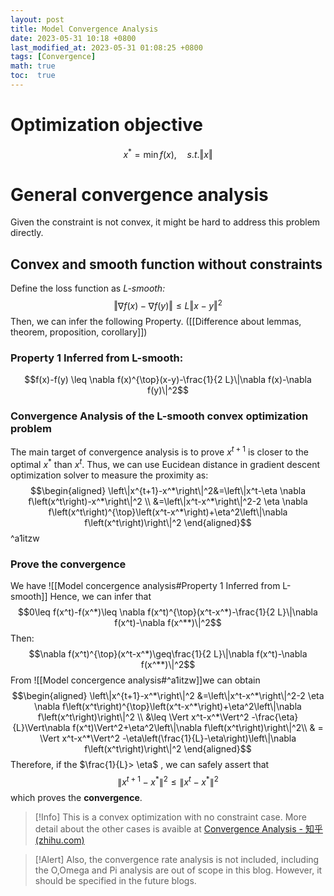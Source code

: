 ```yaml
---
layout: post
title: Model Convergence Analysis
date: 2023-05-31 10:18 +0800
last_modified_at: 2023-05-31 01:08:25 +0800
tags: [Convergence]
math: true
toc:  true
---
```


# Optimization objective
$$x^*=\min f(x), \quad s.t. \Vert x\Vert$$
# General convergence analysis
Given the constraint is not convex, it might be hard to address this problem directly.
## Convex and smooth function without constraints
Define the loss function as *L-smooth:*
$$\Vert\nabla f(x)-\nabla f(y)\Vert\leq L\Vert x-y\Vert^2$$
Then, we can infer the following Property. ([[Difference about lemmas, theorem, proposition, corollary]])
### Property 1 Inferred from L-smooth: 
$$f(x)-f(y) \leq \nabla f(x)^{\top}(x-y)-\frac{1}{2 L}\|\nabla f(x)-\nabla f(y)\|^2$$
### Convergence Analysis of the L-smooth convex optimization problem
The main target of convergence analysis is to prove $x^{t+1}$ is closer to the optimal $x^*$ than $x^t$. 
Thus, we can use Eucidean distance in gradient descent optimization solver to measure the proximity as: $$\begin{aligned}
\left\|x^{t+1}-x^*\right\|^2&=\left\|x^t-\eta \nabla f\left(x^t\right)-x^*\right\|^2 \\
&=\left\|x^t-x^*\right\|^2-2 \eta \nabla f\left(x^t\right)^{\top}\left(x^t-x^*\right)+\eta^2\left\|\nabla f\left(x^t\right)\right\|^2
\end{aligned}$$^a1itzw
### Prove the convergence
We have ![[Model concergence analysis#Property 1 Inferred from L-smooth]] Hence, we can infer that $$0\leq f(x^t)-f(x^*)\leq \nabla f(x^t)^{\top}(x^t-x^*)-\frac{1}{2 L}\|\nabla f(x^t)-\nabla f(x^**)\|^2$$ Then: $$\nabla f(x^t)^{\top}(x^t-x^*)\geq\frac{1}{2 L}\|\nabla f(x^t)-\nabla f(x^**)\|^2$$From ![[Model concergence analysis#^a1itzw]]we can obtain $$\begin{aligned}
\left\|x^{t+1}-x^*\right\|^2
&=\left\|x^t-x^*\right\|^2-2 \eta \nabla f\left(x^t\right)^{\top}\left(x^t-x^*\right)+\eta^2\left\|\nabla f\left(x^t\right)\right\|^2 \\
&\leq \Vert x^t-x^*\Vert^2 -\frac{\eta}{L}\Vert\nabla f(x^t)\Vert^2+\eta^2\left\|\nabla f\left(x^t\right)\right\|^2\\
& = \Vert x^t-x^*\Vert^2 -\eta\left(\frac{1}{L}-\eta\right)\left\|\nabla f\left(x^t\right)\right\|^2
\end{aligned}$$ Therefore, if the $\frac{1}{L}> \eta$ , we can safely assert that $$\left\|x^{t+1}-x^*\right\|^2
\leq\left\|x^t-x^*\right\|^2$$which proves the **convergence**.

>[!Info]
>This is a convex optimization with no constraint case. More detail about the other cases is avaible at [Convergence Analysis - 知乎 (zhihu.com)](https://zhuanlan.zhihu.com/p/412118471)


>[!Alert]
>Also, the convergence rate analysis is not included, including the O,Omega and Pi analysis are  out of scope in this blog. However, it should be specified in the future blogs.



